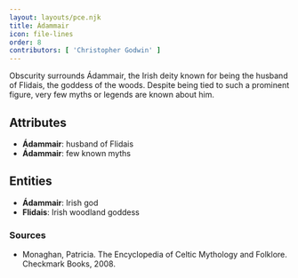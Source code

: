 ```yaml
---
layout: layouts/pce.njk
title: Ádammair
icon: file-lines
order: 8
contributors: [ 'Christopher Godwin' ]
---
```

Obscurity surrounds Ádammair, the Irish deity known for being the husband of Flidais, the goddess of the woods. Despite being tied to such a prominent figure, very few myths or legends are known about him.

## Attributes

- **Ádammair**: husband of Flidais
- **Ádammair**: few known myths

## Entities

- **Ádammair**: Irish god
- **Flidais**: Irish woodland goddess

### Sources

- Monaghan, Patricia. The Encyclopedia of Celtic Mythology and Folklore. Checkmark Books, 2008.

